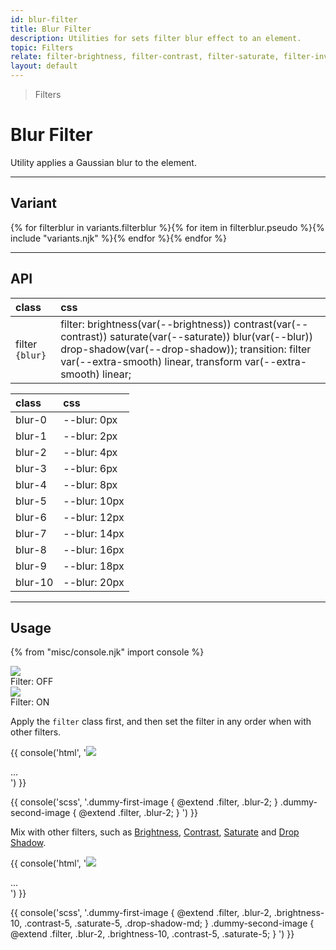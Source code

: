 ```yaml
---
id: blur-filter
title: Blur Filter
description: Utilities for sets filter blur effect to an element.
topic: Filters
relate: filter-brightness, filter-contrast, filter-saturate, filter-invert, filter-drop-shadow, filter-smooth
layout: default
---
```


> Filters

# Blur Filter

Utility applies a Gaussian blur to the element.

---

## Variant

<div class="flex flex-gap-2 flex-wrap justify-start items-center">{% for filterblur in variants.filterblur %}{% for item in filterblur.pseudo %}{% include "variants.njk" %}{% endfor %}{% endfor %}</div>

---

## API

| <span class="padding-x-3 padding-y-1 text-white bg-shade-granite-5 font-semibold curve-border-md">class</span> | <span class="padding-x-3 padding-y-1 text-white bg-shade-granite-5 font-semibold curve-border-md">css</span> |
|:--|:--|
| filter `{blur}` | filter: brightness(var(--brightness)) contrast(var(--contrast)) saturate(var(--saturate)) blur(var(--blur)) drop-shadow(var(--drop-shadow)); transition: filter var(--extra-smooth) linear, transform var(--extra-smooth) linear; |

| <span class="padding-x-3 padding-y-1 text-white bg-shade-granite-5 font-semibold curve-border-md">class</span> | <span class="padding-x-3 padding-y-1 text-white bg-shade-granite-5 font-semibold curve-border-md">css</span> |
|:--|:--|
| blur-0 | --blur: 0px |
| blur-1 | --blur: 2px |
| blur-2 | --blur: 4px |
| blur-3 | --blur: 6px |
| blur-4 | --blur: 8px |
| blur-5 | --blur: 10px |
| blur-6 | --blur: 12px |
| blur-7 | --blur: 14px |
| blur-8 | --blur: 16px |
| blur-9 | --blur: 18px |
| blur-10 | --blur: 20px |

---

## Usage

{% from "misc/console.njk" import console %}

<div class="margin-y-2 margin-x-auto flex">
  <div class="padding-2 max-width-sm">
    <img
      class="width-56 height-48 object-cover object-center overflow-hidden curve-border-lg shadow"
      src="https://picsum.photos/500?=4"
    >
    <div class="padding-t-2 text-sm text-center">
      Filter: OFF
    </div>
  </div>
  <div class="margin-2 max-width-sm">
    <img
      class="filter blur-2 width-56 height-48 object-cover object-center overflow-hidden curve-border-lg"
      src="https://picsum.photos/500?=4"
    >
    <div class="padding-t-2 text-sm text-center">
      Filter: ON
    </div>
  </div>
</div>

Apply the `filter` class first, and then set the filter in any order when with other filters.

{{ console('html',
'<img class="filter blur-2 ..." src="...">
<div class="filter blur-2 ..." style="background-image:url(...)"> ... </div>
') }}

{{ console('scss',
'.dummy-first-image {
    @extend
      .filter,
      .blur-2;
}
.dummy-second-image {
    @extend
      .filter,
      .blur-2;
}
') }}

Mix with other filters, such as [Brightness](/filter-brightness/), [Contrast](/filter-contrast/), [Saturate](/filter-saturate/) and [Drop Shadow](/filter-drop-shadow/).

{{ console('html',
'<img class="filter blur-2 brightness-10 contrast-5 saturate-5 drop-shadow-md ..." src="...">
<div class="filter blur-2 brightness-10 contrast-5 saturate-5 ..." style="background-image:url(...)"> ... </div>
') }}

{{ console('scss',
'.dummy-first-image {
    @extend
      .filter,
      .blur-2,
      .brightness-10,
      .contrast-5,
      .saturate-5,
      .drop-shadow-md;
}
.dummy-second-image {
    @extend
      .filter,
      .blur-2,
      .brightness-10,
      .contrast-5,
      .saturate-5;
}
') }}


